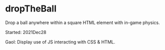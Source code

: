 # dropTheBall
Drop a ball anywhere within a square HTML element with in-game physics.

Started: 2021Dec28

Gaol: Display use of JS interacting with CSS & HTML.
